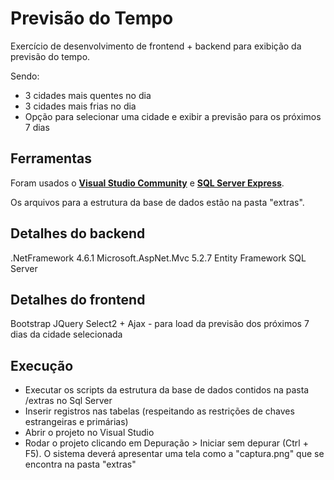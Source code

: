 # Previsão do Tempo

Exercício de desenvolvimento de frontend + backend para exibição da previsão do tempo.

Sendo:
* 3 cidades mais quentes no dia
* 3 cidades mais frias no dia
* Opção para selecionar uma cidade e exibir a previsão para os próximos 7 dias

## Ferramentas
  
Foram usados o [**Visual Studio Community**](https://visualstudio.microsoft.com/pt-br/vs/older-downloads/) e [**SQL Server Express**](https://www.microsoft.com/pt-br/sql-server/sql-server-downloads).

Os arquivos para a estrutura da base de dados estão na pasta "extras".

## Detalhes do backend

.NetFramework 4.6.1
Microsoft.AspNet.Mvc 5.2.7
Entity Framework 
SQL Server 


## Detalhes do frontend

Bootstrap
JQuery
Select2 + Ajax - para load da previsão dos próximos 7 dias da cidade selecionada

## Execução

* Executar os scripts da estrutura da base de dados contidos na pasta /extras no Sql Server
* Inserir registros nas tabelas (respeitando as restrições de chaves estrangeiras e primárias)
* Abrir o projeto no Visual Studio
* Rodar o projeto clicando em Depuração > Iniciar sem depurar (Ctrl + F5). O sistema deverá apresentar uma tela como a "captura.png" que se encontra na pasta "extras"
